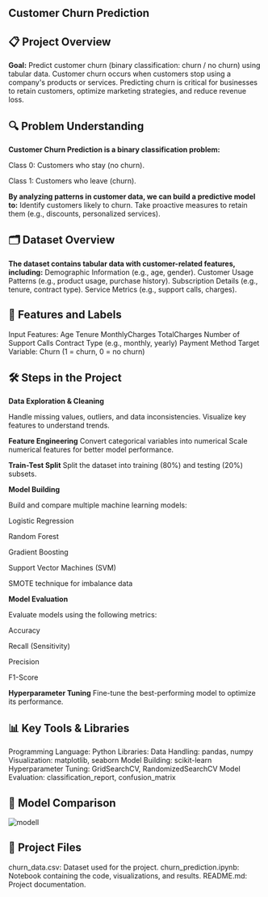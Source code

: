 ## Customer Churn Prediction
## 📋 Project Overview
**Goal:** Predict customer churn (binary classification: churn / no churn) using tabular data.
Customer churn occurs when customers stop using a company's products or services. Predicting churn is critical for businesses to retain customers, optimize marketing strategies, and reduce revenue loss.
## 🔍 Problem Understanding
**Customer Churn Prediction is a binary classification problem:**

Class 0: Customers who stay (no churn).

Class 1: Customers who leave (churn).

**By analyzing patterns in customer data, we can build a predictive model to:**
Identify customers likely to churn.
Take proactive measures to retain them (e.g., discounts, personalized services).
## 🗂 Dataset Overview
**The dataset contains tabular data with customer-related features, including:**
Demographic Information (e.g., age, gender).
Customer Usage Patterns (e.g., product usage, purchase history).
Subscription Details (e.g., tenure, contract type).
Service Metrics (e.g., support calls, charges).
## 🔑 Features and Labels
Input Features:
Age
Tenure
MonthlyCharges
TotalCharges
Number of Support Calls
Contract Type (e.g., monthly, yearly)
Payment Method
Target Variable:
Churn (1 = churn, 0 = no churn)
## 🛠 Steps in the Project

**Data Exploration & Cleaning**

Handle missing values, outliers, and data inconsistencies.
Visualize key features to understand trends.

**Feature Engineering**
Convert categorical variables into numerical 
Scale numerical features for better model performance.

**Train-Test Split**
Split the dataset into training (80%) and testing (20%) subsets.

**Model Building**

Build and compare multiple machine learning models:

Logistic Regression

Random Forest

Gradient Boosting

Support Vector Machines (SVM)

SMOTE technique for imbalance data

**Model Evaluation**

Evaluate models using the following metrics:

Accuracy

Recall (Sensitivity)

Precision

F1-Score

**Hyperparameter Tuning**
Fine-tune the best-performing model to optimize its performance.

## 📊 Key Tools & Libraries
Programming Language: Python
Libraries:
Data Handling: pandas, numpy
Visualization: matplotlib, seaborn
Model Building: scikit-learn
Hyperparameter Tuning: GridSearchCV, RandomizedSearchCV
Model Evaluation: classification_report, confusion_matrix
## 🔎 Model Comparison
 ![modell](https://github.com/user-attachments/assets/9bc46e78-cd16-4123-9614-4f9fb047aa34)

## 📂 Project Files
churn_data.csv: Dataset used for the project.
churn_prediction.ipynb: Notebook containing the code, visualizations, and results.
README.md: Project documentation.
